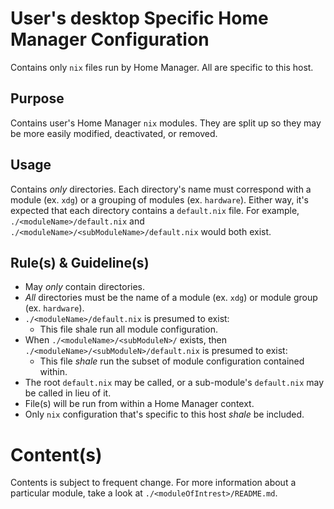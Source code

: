 # User's desktop Specific Home Manager Configuration

Contains only `nix` files run by Home Manager. All are specific to this host.

## Purpose

Contains user's Home Manager `nix` modules. They are split up so they may be more easily modified, deactivated, or removed.

## Usage

Contains *only* directories. Each directory's name must correspond with a module (ex. `xdg`) or a grouping of modules (ex. `hardware`). Either way, it's expected that each directory contains a `default.nix` file. For example, `./<moduleName>/default.nix` and `./<moduleName>/<subModuleName>/default.nix` would both exist.

## Rule(s) & Guideline(s)

- May *only* contain directories.
- *All* directories must be the name of a module (ex. `xdg`) or module group (ex. `hardware`).
- `./<moduleName>/default.nix` is presumed to exist:
   - This file shale run all module configuration.
- When `./<moduleName>/<subModuleN>/` exists, then `./<moduleName>/<subModuleN>/default.nix` is presumed to exist:
   - This file *shale* run the subset of module configuration contained within.
- The root `default.nix` may be called, or a sub-module's `default.nix` may be called in lieu of it.
- File(s) will be run from within a Home Manager context.
- Only `nix` configuration that's specific to this host *shale* be included.

# Content(s)

Contents is subject to frequent change. For more information about a particular module, take a look at `./<moduleOfIntrest>/README.md`.

